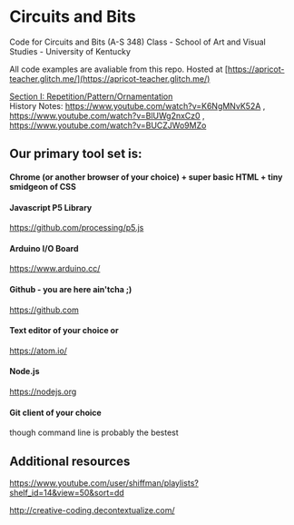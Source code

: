 # Circuits and Bits
Code for Circuits and Bits (A-S 348) Class - School of Art and Visual Studies - University of Kentucky

All code examples are avaliable from this repo.
Hosted at [https://apricot-teacher.glitch.me/](https://apricot-teacher.glitch.me/)

[Section I: Repetition/Pattern/Ornamentation](https://github.com/U-Kentucky-Art/circuits-and-bits/blob/master/SECTION_1.md)
<br>History Notes: https://www.youtube.com/watch?v=K6NgMNvK52A , https://www.youtube.com/watch?v=BlUWg2nxCz0 , https://www.youtube.com/watch?v=BUCZJWo9MZo

## Our primary tool set is:
#### Chrome (or another browser of your choice) + super basic HTML + tiny smidgeon of CSS
#### Javascript P5 Library
https://github.com/processing/p5.js
#### Arduino I/O Board
https://www.arduino.cc/
#### Github - you are here ain'tcha ;)
https://github.com
#### Text editor of your choice or
https://atom.io/
#### Node.js
https://nodejs.org
#### Git client of your choice
though command line is probably the bestest

## Additional resources
https://www.youtube.com/user/shiffman/playlists?shelf_id=14&view=50&sort=dd

http://creative-coding.decontextualize.com/
